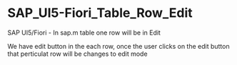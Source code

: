 # SAP_UI5-Fiori_Table_Row_Edit
SAP UI5/Fiori - In sap.m table one row will be in Edit


We have edit button in the each row, once the user clicks on the edit button that perticulat row will be changes to edit mode